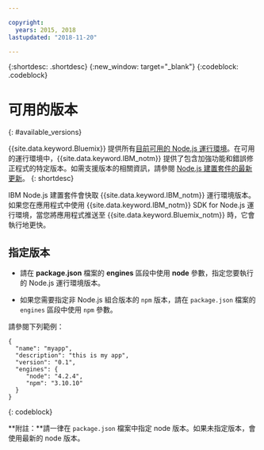 ```yaml
---

copyright:
  years: 2015, 2018
lastupdated: "2018-11-20"

---
```


{:shortdesc: .shortdesc}
{:new_window: target="_blank"}
{:codeblock: .codeblock}

# 可用的版本
{: #available_versions}

{{site.data.keyword.Bluemix}} 提供所有[目前可用的 Node.js 運行環境](http://nodejs.org/dist/)。在可用的運行環境中，{{site.data.keyword.IBM_notm}} 提供了包含加強功能和錯誤修正程式的特定版本。如需支援版本的相關資訊，請參閱 [Node.js 建置套件的最新更新](/docs/runtimes/nodejs/updates.html)。
{: shortdesc}

IBM Node.js 建置套件會快取 {{site.data.keyword.IBM_notm}} 運行環境版本。如果您在應用程式中使用 {{site.data.keyword.IBM_notm}} SDK for Node.js 運行環境，當您將應用程式推送至 {{site.data.keyword.Bluemix_notm}} 時，它會執行地更快。

## 指定版本

* 請在 **package.json** 檔案的 **engines** 區段中使用 **node** 參數，指定您要執行的 Node.js 運行環境版本。

* 如果您需要指定非 Node.js 組合版本的 `npm` 版本，請在 `package.json` 檔案的 `engines` 區段中使用 `npm` 參數。  

請參閱下列範例：

```
{
  "name": "myapp",
  "description": "this is my app",
  "version": "0.1",
  "engines": {
     "node": "4.2.4",
     "npm": "3.10.10"
  }
}
```
{: codeblock}

**附註：**請一律在 `package.json` 檔案中指定 node 版本。如果未指定版本，會使用最新的 node 版本。
